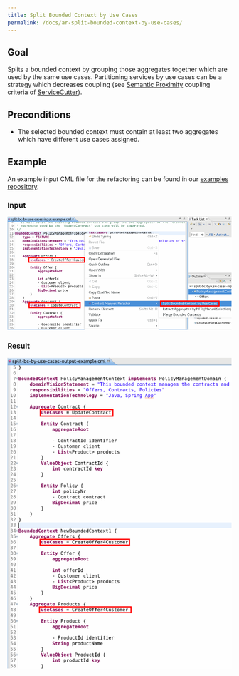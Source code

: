 ```yaml
---
title: Split Bounded Context by Use Cases
permalink: /docs/ar-split-bounded-context-by-use-cases/
---
```


## Goal
Splits a bounded context by grouping those aggregates together which are used by the same use cases. Partitioning services by use cases can
be a strategy which decreases coupling (see [Semantic Proximity](https://github.com/ServiceCutter/ServiceCutter/wiki/CC-2-Semantic-Proximity) 
coupling criteria of [ServiceCutter](https://servicecutter.github.io/)).

## Preconditions
 * The selected bounded context must contain at least two aggregates which have different use cases assigned.

## Example
An example input CML file for the refactoring can be found in our [examples repository](https://github.com/ContextMapper/context-mapper-examples/tree/master/src/main/resources/architectural-refactorings).

### Input
<a href="/img/split-bc-by-use-cases-input.png">![Split Bounded Context by Use Cases Example Input](/img/split-bc-by-use-cases-input.png)</a>

### Result
<a href="/img/split-bc-by-use-cases-output.png">![Split Bounded Context by Use Cases Example Output](/img/split-bc-by-use-cases-output.png)</a>

